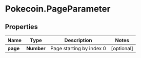 # Pokecoin.PageParameter

## Properties

Name | Type | Description | Notes
------------ | ------------- | ------------- | -------------
**page** | **Number** | Page starting by index 0 | [optional] 


